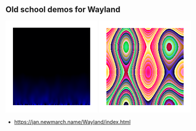 ## Old school demos for Wayland

![Fire](/images/fire.png)
![Plasma](/images/plasma.png)

* https://jan.newmarch.name/Wayland/index.html

